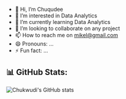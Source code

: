 - 👋 Hi, I’m Chuqudee
- 👀 I’m interested in Data Analytics
- 🌱 I’m currently learning Data Analytics
- 💞️ I’m looking to collaborate on any project
- 📫 How to reach me on mikel@gmail.com
- 😄 Pronouns: ...
- ⚡ Fun fact: ...

## 📊 GitHub Stats:  
![Chukwudi's GitHub stats](https://github-readme-stats.vercel.app/api?username=chuqudee-sand&show_icons=true&theme=radical)  

<!---
chuqudee-sand/chuqudee-sand is a ✨ special ✨ repository because its `README.md` (this file) appears on your GitHub profile.
You can click the Preview link to take a look at your changes.
--->
